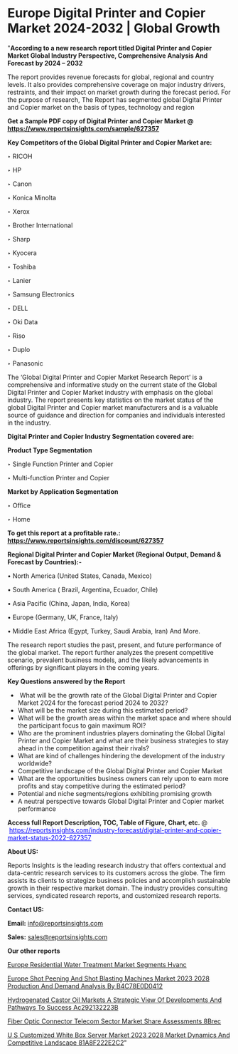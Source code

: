 # Europe Digital Printer and Copier Market 2024-2032 | Global Growth

"<strong>According to a new research report titled Digital Printer and Copier Market Global Industry Perspective, Comprehensive Analysis And Forecast by 2024 – 2032</strong>

The report provides revenue forecasts for global, regional and country levels. It also provides comprehensive coverage on major industry drivers, restraints, and their impact on market growth during the forecast period. For the purpose of research, The Report has segmented global Digital Printer and Copier market on the basis of types, technology and region

<strong>Get a Sample PDF copy of Digital Printer and Copier Market </strong><strong>@<a href=https://www.reportsinsights.com/sample/627357 style=color:#0000ff;> https://www.reportsinsights.com/sample/627357</a></strong></font>

<strong>Key Competitors of the Global Digital Printer and Copier Market are:</strong>

‣ RICOH

‣ HP

‣ Canon

‣ Konica Minolta

‣ Xerox

‣ Brother International

‣ Sharp

‣ Kyocera

‣ Toshiba

‣ Lanier

‣ Samsung Electronics

‣ DELL

‣ Oki Data

‣ Riso

‣ Duplo

‣ Panasonic

The ‘Global Digital Printer and Copier Market Research Report’ is a comprehensive and informative study on the current state of the Global Digital Printer and Copier Market industry with emphasis on the global industry. The report presents key statistics on the market status of the global Digital Printer and Copier market manufacturers and is a valuable source of guidance and direction for companies and individuals interested in the industry.

<strong>Digital Printer and Copier Industry Segmentation covered are:</strong>

<strong>Product Type Segmentation</strong>

‣    Single Function Printer and Copier

‣ Multi-function Printer and Copier

<strong>Market by Application Segmentation</strong>

‣   Office

‣ Home

<strong>To get this report at a profitable rate.: <a href=https://www.reportsinsights.com/discount/627357 style=color:#0000ff;>https://www.reportsinsights.com/discount/627357</a></strong></font>

<strong>Regional Digital Printer and Copier Market (Regional Output, Demand &amp; Forecast by Countries):-</strong>

• North America (United States, Canada, Mexico)

• South America ( Brazil, Argentina, Ecuador, Chile)

• Asia Pacific (China, Japan, India, Korea)

• Europe (Germany, UK, France, Italy)

• Middle East Africa (Egypt, Turkey, Saudi Arabia, Iran) And More.

The research report studies the past, present, and future performance of the global market. The report further analyzes the present competitive scenario, prevalent business models, and the likely advancements in offerings by significant players in the coming years.

<strong>Key Questions answered by the Report</strong>
<ul>
  <li> What will be the growth rate of the Global Digital Printer and Copier Market 2024 for the forecast period 2024 to 2032?</li>
  <li>What will be the market size during this estimated period?</li>
  <li>What will be the growth areas within the market space and where should the participant focus to gain maximum ROI?</li>
  <li>Who are the prominent industries players dominating the Global Digital Printer and Copier Market and what are their business strategies to stay ahead in the competition against their rivals?</li>
  <li>What are kind of challenges hindering the development of the industry worldwide?</li>
  <li>Competitive landscape of the Global Digital Printer and Copier Market</li>
  <li>What are the opportunities business owners can rely upon to earn more profits and stay competitive during the estimated period?</li>
  <li>Potential and niche segments/regions exhibiting promising growth</li>
  <li>A neutral perspective towards Global Digital Printer and Copier market performance</li>
</ul>
<strong>Access full Report Description, TOC, Table of Figure, Chart, etc. </strong>@  <a href=https://reportsinsights.com/industry-forecast/digital-printer-and-copier-market-status-2022-627357 style=color:#0000ff;>https://reportsinsights.com/industry-forecast/digital-printer-and-copier-market-status-2022-627357</a></font>

<strong><strong>About US</strong>:</strong>

Reports Insights is the leading research industry that offers contextual and data-centric research services to its customers across the globe. The firm assists its clients to strategize business policies and accomplish sustainable growth in their respective market domain. The industry provides consulting services, syndicated research reports, and customized research reports.

<strong>Contact US:</strong>

<p class=""""><b>Email:</b> <a href=mailto:info@reportsinsights.com>info@reportsinsights.com</a></p>
<p class=""""><b>Sales:</b> <a href=mailto:sales@reportsinsights.com>sales@reportsinsights.com</a></p>

<strong>Our other reports</strong>

<a href=https://www.linkedin.com/pulse/europe-residential-water-treatment-market-segments-hvanc/>Europe Residential Water Treatment Market Segments Hvanc</a>

<a href=https://medium.com/@aryawankhede943/europe-shot-peening-and-shot-blasting-machines-market-2023-2028-production-and-demand-analysis-by-b4c78e0d0412>Europe Shot Peening And Shot Blasting Machines Market 2023 2028 Production And Demand Analysis By B4C78E0D0412</a>

<a href=https://medium.com/@amolshinde346727482/hydrogenated-castor-oil-markets-a-strategic-view-of-developments-and-pathways-to-success-ac292132223b>Hydrogenated Castor Oil Markets A Strategic View Of Developments And Pathways To Success Ac292132223B</a>

<a href=https://www.linkedin.com/pulse/fiber-optic-connector-telecom-sector-market-share-assessments-8brec/>Fiber Optic Connector Telecom Sector Market Share Assessments 8Brec</a>

<a href=https://medium.com/@reportsinsights23/u-s-customized-white-box-server-market-2023-2028-market-dynamics-and-competitive-landscape-81a8f222e2c2>U S Customized White Box Server Market 2023 2028 Market Dynamics And Competitive Landscape 81A8F222E2C2</a>"
